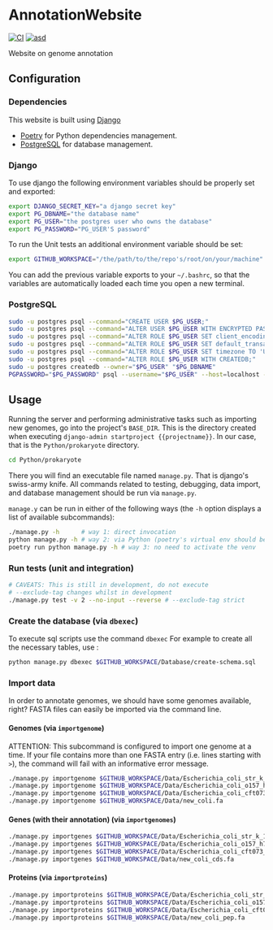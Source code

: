 # AnnotationWebsite

[![CI](https://github.com/MR-biosoft/AnnotationWebsite/actions/workflows/main.yml/badge.svg?branch=main)](https://github.com/MR-biosoft/AnnotationWebsite/actions/workflows/main.yml)
[![asd](https://github.com/MR-biosoft/AnnotationWebsite/actions/workflows/database.yml/badge.svg?branch=main)](https://github.com/MR-biosoft/AnnotationWebsite/actions/workflows/database.yml)

Website on genome annotation

## Configuration

### Dependencies

This website is built using [Django](https://www.djangoproject.com/)

* [Poetry](https://python-poetry.org/) for Python dependencies management.
* [PostgreSQL](https://www.postgresql.org/) for database management.


### Django

To use django the following environment variables should be properly set and exported:
```bash
export DJANGO_SECRET_KEY="a django secret key"
export PG_DBNAME="the database name"
export PG_USER="the postgres user who owns the database"
export PG_PASSWORD="PG_USER'S password"
```

To run the Unit tests an additional environment variable should be set:
<!-- https://docs.python.org/3.8/library/unittest.html -->
```bash
export GITHUB_WORKSPACE="/the/path/to/the/repo's/root/on/your/machine"
``` 

You can add the previous variable exports to your `~/.bashrc`, so
that the variables are automatically loaded each time you open a new terminal.

### PostgreSQL

```bash
sudo -u postgres psql --command="CREATE USER $PG_USER;"
sudo -u postgres psql --command="ALTER USER $PG_USER WITH ENCRYPTED PASSWORD '$PG_PASSWORD';"
sudo -u postgres psql --command="ALTER ROLE $PG_USER SET client_encoding TO 'utf8';"
sudo -u postgres psql --command="ALTER ROLE $PG_USER SET default_transaction_isolation TO 'read committed';"
sudo -u postgres psql --command="ALTER ROLE $PG_USER SET timezone TO 'UTC';"
sudo -u postgres psql --command="ALTER ROLE $PG_USER WITH CREATEDB;"
sudo -u postgres createdb --owner="$PG_USER" "$PG_DBNAME"
PGPASSWORD="$PG_PASSWORD" psql --username="$PG_USER" --host=localhost --list
```

## Usage

Running the server and performing administrative tasks such as 
importing new genomes, go into the project's `BASE_DIR`. 
This is the directory created when executing 
`django-admin startproject {{projectname}}`. In our case, that 
is the `Python/prokaryote` directory.

```bash
cd Python/prokaryote
```

There you will find an executable file named `manage.py`. 
That is django's swiss-army knife. All commands related to testing,
debugging, data import, and database management should be run via
`manage.py`.

`manage.y` can be run in either of the following ways (the `-h` option displays a list of available subcommands):
```bash
./manage.py -h      # way 1: direct invocation
python manage.py -h # way 2: via Python (poetry's virtual env should be activated)
poetry run python manage.py -h # way 3: no need to activate the venv
```

### Run tests (unit and integration)

```bash
# CAVEATS: This is still in development, do not execute
# --exclude-tag changes whilst in development
./manage.py test -v 2 --no-input --reverse # --exclude-tag strict 
```

### Create the database (via `dbexec`)
To execute sql scripts use the command `dbexec`
For example to create all the necessary tables, use : 

```bash
python manage.py dbexec $GITHUB_WORKSPACE/Database/create-schema.sql  
```

### Import data
In order to annotate genomes, we should have some genomes available, right? FASTA files can easily be imported via the command line.

#### Genomes (via `importgenome`)
ATTENTION: This subcommand is configured to import one genome at a time. If your file contains more than one FASTA entry 
(i.e. lines starting with `>`), the command will fail with an informative error message.

```bash
./manage.py importgenome $GITHUB_WORKSPACE/Data/Escherichia_coli_str_k_12_substr_mg1655.fa --specie "Escherichia coli" --strain k12
./manage.py importgenome $GITHUB_WORKSPACE/Data/Escherichia_coli_o157_h7_str_edl933.fa --specie "Escherichia coli" --strain edl933
./manage.py importgenome $GITHUB_WORKSPACE/Data/Escherichia_coli_cft073.fa --specie "Escherichia coli" --strain cft073
./manage.py importgenome $GITHUB_WORKSPACE/Data/new_coli.fa
```

#### Genes (with their annotation) (via `importgenomes`)
```bash
./manage.py importgenes $GITHUB_WORKSPACE/Data/Escherichia_coli_str_k_12_substr_mg1655_cds.fa
./manage.py importgenes $GITHUB_WORKSPACE/Data/Escherichia_coli_o157_h7_str_edl933_cds.fa
./manage.py importgenes $GITHUB_WORKSPACE/Data/Escherichia_coli_cft073_cds.fa
./manage.py importgenes $GITHUB_WORKSPACE/Data/new_coli_cds.fa
```

#### Proteins (via `importproteins`)

```bash
./manage.py importproteins $GITHUB_WORKSPACE/Data/Escherichia_coli_str_k_12_substr_mg1655_pep.fa 
./manage.py importproteins $GITHUB_WORKSPACE/Data/Escherichia_coli_o157_h7_str_edl933_pep.fa
./manage.py importproteins $GITHUB_WORKSPACE/Data/Escherichia_coli_cft073_pep.fa
./manage.py importproteins $GITHUB_WORKSPACE/Data/new_coli_pep.fa
```
